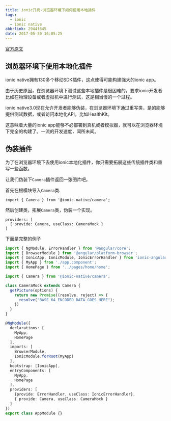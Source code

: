 ```yaml
---
title: ionic开发-浏览器环境下如何使用本地插件
tags:
  - ionic
  - ionic native
abbrlink: 2944f645
date: 2017-05-30 16:05:25
---
```

[官方原文](https://ionicframework.com/docs/native/browser.html)

## 浏览器环境下使用本地化插件

ionic native拥有130多个移动SDK插件，这点使得可能构建强大的ionic app。

由于历史原因，在浏览器环境下测试这些本地插件是很困难的，要求ionic开发者比如在物理设备或者虚拟机中进行测试，这是相当慢的一个过程。

ionic native3.0现在允许开发者能够伪装，在浏览器环境下通过重写类，是的能够提供测试数据，或者访问本地化API，比如HealthKit。

这意味着大量的ionic app能够不必部署到真机或者模拟器，就可以在浏览器环境下完全的构建了。一流的开发速度，闻所未闻。

## 伪装插件

为了在浏览器环境下去使用ionic本地化插件，你只需要拓展这些传统插件类和重写一些函数。

让我们伪装下`Camera`插件返回一张图片吧。

首先在根模块导入`Camera`类.
```
import { Camera } from '@ionic-native/camera';
```

然后创建类，拓展`Camera`类，伪装一个实现。

```
providers: [
  { provide: Camera, useClass: CameraMock }
]

```
下面是完整的例子

```typescript
import { NgModule, ErrorHandler } from '@angular/core';
import { BrowserModule } from '@angular/platform-browser';
import { IonicApp, IonicModule, IonicErrorHandler } from 'ionic-angular';
import { MyApp } from './app.component';
import { HomePage } from '../pages/home/home';

import { Camera } from '@ionic-native/camera';

class CameraMock extends Camera {
  getPicture(options) {
    return new Promise((resolve, reject) => {
      resolve("BASE_64_ENCODED_DATA_GOES_HERE");
    })
  }
}

@NgModule({
  declarations: [
    MyApp,
    HomePage
  ],
  imports: [
    BrowserModule,
    IonicModule.forRoot(MyApp)
  ],
  bootstrap: [IonicApp],
  entryComponents: [
    MyApp,
    HomePage
  ],
  providers: [
    {provide: ErrorHandler, useClass: IonicErrorHandler},
    { provide: Camera, useClass: CameraMock }
  ]
})
export class AppModule {}

```
